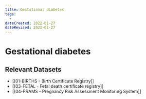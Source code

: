 ```yaml
---
title: Gestational diabetes
tags:
  - 
dateCreated: 2022-01-27
dateRevised: 2022-01-27
---
```

# Gestational diabetes
## Relevant Datasets
- [[01-BIRTHS - Birth Certificate Registry]]
- [[03-FETAL - Fetal death certificate registry]]
- [[04-PRAMS - Pregnancy Risk Assessment Monitoring System]]